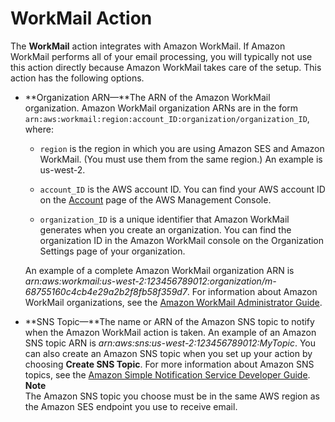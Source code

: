 # WorkMail Action<a name="receiving-email-action-workmail"></a>

The **WorkMail** action integrates with Amazon WorkMail\. If Amazon WorkMail performs all of your email processing, you will typically not use this action directly because Amazon WorkMail takes care of the setup\. This action has the following options\.

+ **Organization ARN—**The ARN of the Amazon WorkMail organization\. Amazon WorkMail organization ARNs are in the form `arn:aws:workmail:region:account_ID:organization/organization_ID`, where:

  + `region` is the region in which you are using Amazon SES and Amazon WorkMail\. \(You must use them from the same region\.\) An example is us\-west\-2\.

  + `account_ID` is the AWS account ID\. You can find your AWS account ID on the [Account](https://console.aws.amazon.com/billing/home?#/account) page of the AWS Management Console\.

  + `organization_ID` is a unique identifier that Amazon WorkMail generates when you create an organization\. You can find the organization ID in the Amazon WorkMail console on the Organization Settings page of your organization\. 

  An example of a complete Amazon WorkMail organization ARN is *arn:aws:workmail:us\-west\-2:123456789012:organization/m\-68755160c4cb4e29a2b2f8fb58f359d7*\. For information about Amazon WorkMail organizations, see the [Amazon WorkMail Administrator Guide](http://docs.aws.amazon.com/workmail/latest/adminguide/organizations_overview.html)\.

+ **SNS Topic—**The name or ARN of the Amazon SNS topic to notify when the Amazon WorkMail action is taken\. An example of an Amazon SNS topic ARN is *arn:aws:sns:us\-west\-2:123456789012:MyTopic*\. You can also create an Amazon SNS topic when you set up your action by choosing **Create SNS Topic**\. For more information about Amazon SNS topics, see the [Amazon Simple Notification Service Developer Guide](http://docs.aws.amazon.com/sns/latest/dg/CreateTopic.html)\.
**Note**  
The Amazon SNS topic you choose must be in the same AWS region as the Amazon SES endpoint you use to receive email\. 